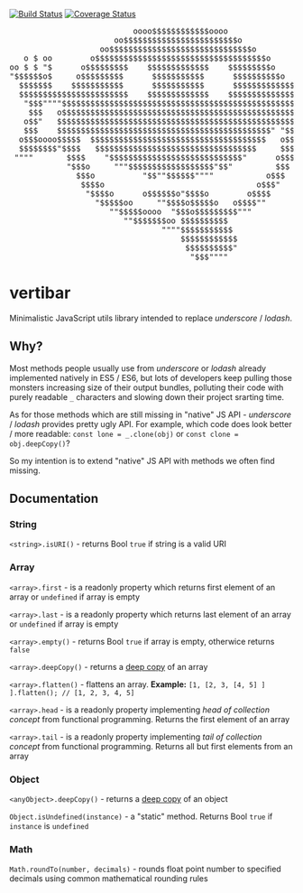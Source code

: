 [![Build Status](https://travis-ci.org/AndrewKovalenko/vertibar.svg?branch=master)](https://travis-ci.org/AndrewKovalenko/vertibar)
[![Coverage Status](https://coveralls.io/repos/github/AndrewKovalenko/vertibar/badge.svg?branch=master)](https://coveralls.io/github/AndrewKovalenko/vertibar?branch=master)

<pre>
                          oooo$$$$$$$$$$$$oooo
                      oo$$$$$$$$$$$$$$$$$$$$$$$$o
                   oo$$$$$$$$$$$$$$$$$$$$$$$$$$$$$$o         o$   $$ o$
   o $ oo        o$$$$$$$$$$$$$$$$$$$$$$$$$$$$$$$$$$$$o       $$ $$ $$o$
oo $ $ "$      o$$$$$$$$$    $$$$$$$$$$$$$    $$$$$$$$$o       $$$o$$o$
"$$$$$$o$     o$$$$$$$$$      $$$$$$$$$$$      $$$$$$$$$$o    $$$$$$$$
  $$$$$$$    $$$$$$$$$$$      $$$$$$$$$$$      $$$$$$$$$$$$$$$$$$$$$$$
  $$$$$$$$$$$$$$$$$$$$$$$    $$$$$$$$$$$$$    $$$$$$$$$$$$$$  """$$$
   "$$$""""$$$$$$$$$$$$$$$$$$$$$$$$$$$$$$$$$$$$$$$$$$$$$$$$$     "$$$
    $$$   o$$$$$$$$$$$$$$$$$$$$$$$$$$$$$$$$$$$$$$$$$$$$$$$$$$     "$$$o
   o$$"   $$$$$$$$$$$$$$$$$$$$$$$$$$$$$$$$$$$$$$$$$$$$$$$$$$$       $$$o
   $$$    $$$$$$$$$$$$$$$$$$$$$$$$$$$$$$$$$$$$$$$$$$$$$" "$$$$$$ooooo$$$$o
  o$$$oooo$$$$$  $$$$$$$$$$$$$$$$$$$$$$$$$$$$$$$$$$$$$   o$$$$$$$$$$$$$$$$$
  $$$$$$$$"$$$$   $$$$$$$$$$$$$$$$$$$$$$$$$$$$$$$$$$     $$$$""""""""
 """"       $$$$    "$$$$$$$$$$$$$$$$$$$$$$$$$$$$"      o$$$
            "$$$o     """$$$$$$$$$$$$$$$$$$"$$"         $$$
              $$$o          "$$""$$$$$$""""           o$$$
               $$$$o                                o$$$"
                "$$$$o      o$$$$$$o"$$$$o        o$$$$
                  "$$$$$oo     ""$$$$o$$$$$o   o$$$$""
                     ""$$$$$oooo  "$$$o$$$$$$$$$"""
                        ""$$$$$$$oo $$$$$$$$$$
                                """"$$$$$$$$$$$
                                    $$$$$$$$$$$$
                                     $$$$$$$$$$"
                                      "$$$""""
</pre>

# vertibar
Minimalistic JavaScript utils library intended to replace *underscore* / *lodash*.

## Why?

Most methods people usually use from *underscore* or *lodash* already implemented natively in ES5 / ES6, but lots of developers keep pulling those monsters increasing size of their output bundles, polluting their code with purely readable `_` characters and slowing down their project srarting time.

  As for those methods which are still missing in "native" JS API - *underscore* / *lodash* provides pretty ugly API. For example, which code does look better / more readable: `const lone = _.clone(obj)` or `const clone = obj.deepCopy()`?

So my intention is to extend "native" JS API with methods we often find missing.


## Documentation

### String

`<string>.isURI()` - returns Bool `true` if string is a valid URI

### Array
`<array>.first` - is a readonly property which returns first element of an array or `undefined` if array is empty

`<array>.last` - is a readonly property which returns last element of an array or `undefined` if array is empty

`<array>.empty()` - returns Bool `true` if array is empty, otherwice returns `false`

`<array>.deepCopy()` - returns a [deep copy](https://en.wikipedia.org/wiki/Object_copying) of an array

`<array>.flatten()` - flattens an array. **Example:** `[1, [2, 3, [4, 5] ] ].flatten(); // [1, 2, 3, 4, 5]`

`<array>.head` - is a readonly property implementing *head of collection concept* from functional programming. Returns the first element of an array

`<array>.tail` - is a readonly property implementing *tail of collection concept* from functional programming. Returns all but first elements from an array

### Object
`<anyObject>.deepCopy()` - returns a [deep copy](https://en.wikipedia.org/wiki/Object_copying) of an object

`Object.isUndefined(instance)` - a "static" method. Returns Bool `true` if `instance` is `undefined`

### Math
`Math.roundTo(number, decimals)` - rounds float point number to specified decimals using common mathematical rounding rules
